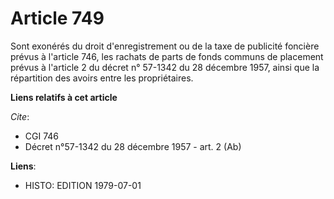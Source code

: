 # Article 749

Sont exonérés du droit d'enregistrement ou de la taxe de publicité foncière prévus à l'article 746, les rachats de parts de
fonds communs de placement prévus à l'article 2 du décret n° 57-1342 du 28 décembre 1957, ainsi que la répartition des avoirs
entre les propriétaires.

**Liens relatifs à cet article**

_Cite_:

  - CGI 746
  - Décret n°57-1342 du 28 décembre 1957 - art. 2 (Ab)

**Liens**:

  - HISTO: EDITION 1979-07-01
